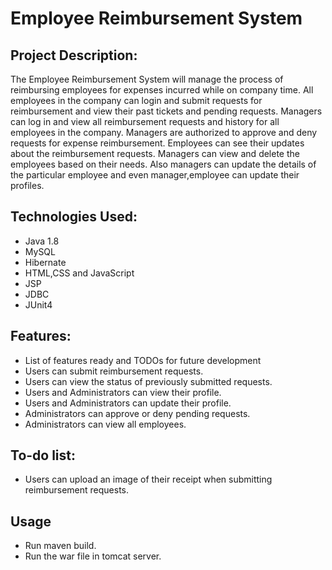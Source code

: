 # Employee Reimbursement System
## Project Description:
The Employee Reimbursement System will manage the process of reimbursing employees for expenses incurred while on company time. All employees in the company can login and submit requests for reimbursement and view their past tickets and pending requests. Managers can log in and view all reimbursement requests and history for all employees in the company. Managers are authorized to approve and deny requests for expense reimbursement. Employees can see their updates about the reimbursement requests. Managers can view and delete the employees based on their needs. Also managers can update the details of the particular employee and even manager,employee can update their profiles.
## Technologies Used:
- Java 1.8
- MySQL
- Hibernate
- HTML,CSS and JavaScript
- JSP
- JDBC
- JUnit4
## Features:
- List of features ready and TODOs for future development
- Users can submit reimbursement requests.
- Users can view the status of previously submitted requests.
- Users and Administrators can view their profile.
- Users and Administrators can update their profile.
- Administrators can approve or deny pending requests.
- Administrators can view all employees.
## To-do list:
- Users can upload an image of their receipt when submitting reimbursement requests.
## Usage
- Run maven build.
- Run the war file in tomcat server.
